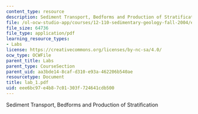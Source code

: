 ```yaml
---
content_type: resource
description: Sediment Transport, Bedforms and Production of Stratification
file: /ol-ocw-studio-app/courses/12-110-sedimentary-geology-fall-2004/eee6bc97e4b87c01303f724641cdb500_lab_1.pdf
file_size: 64736
file_type: application/pdf
learning_resource_types:
- Labs
license: https://creativecommons.org/licenses/by-nc-sa/4.0/
ocw_type: OCWFile
parent_title: Labs
parent_type: CourseSection
parent_uid: aa3bde14-8caf-d310-e93a-462206b540ae
resourcetype: Document
title: lab_1.pdf
uid: eee6bc97-e4b8-7c01-303f-724641cdb500
---
```

Sediment Transport, Bedforms and Production of Stratification